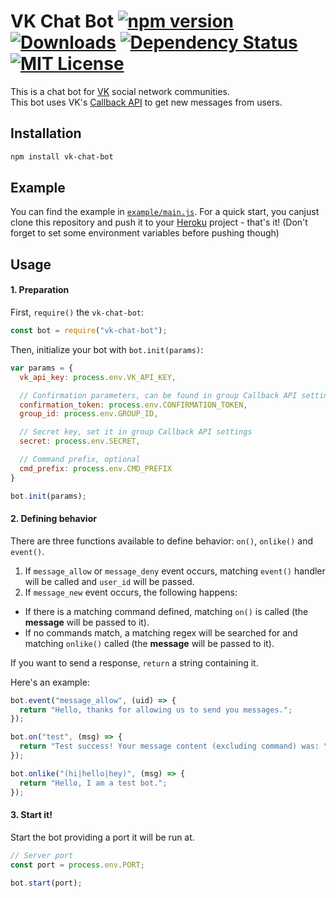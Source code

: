 # VK Chat Bot [![npm version](https://img.shields.io/npm/v/vk-chat-bot.svg)](https://www.npmjs.com/package/vk-chat-bot)  	[![Downloads](https://img.shields.io/npm/dt/vk-chat-bot.svg)](https://www.npmjs.com/package/vk-chat-bot) [![Dependency Status](https://david-dm.org/sudoio/vk-chat-bot.svg)](https://david-dm.org/sudoio/vk-chat-bot) [![MIT License](https://img.shields.io/github/license/sudoio/vk-chat-bot.svg)](https://github.com/sudoio/fast-electron/blob/master/LICENSE.md)
This is a chat bot for [VK](https://vk.com) social network communities.    
This bot uses VK's [Callback API](https://vk.com/dev/callback_api) to get new messages from users.

## Installation
```bash
npm install vk-chat-bot
```
## Example
You can find the example in [`example/main.js`](https://github.com/sudoio/vk-chat-bot/blob/master/example/main.js).
For a quick start, you canjust clone this repository and push it to your [Heroku](https://heroku.com) project - that's it! (Don't forget to set some environment variables before pushing though)

## Usage
#### 1. Preparation
First, `require()` the `vk-chat-bot`:
```js
const bot = require("vk-chat-bot");
```

Then, initialize your bot with `bot.init(params)`:
```js
var params = {
  vk_api_key: process.env.VK_API_KEY,

  // Confirmation parameters, can be found in group Callback API settings
  confirmation_token: process.env.CONFIRMATION_TOKEN,
  group_id: process.env.GROUP_ID,

  // Secret key, set it in group Callback API settings
  secret: process.env.SECRET,

  // Command prefix, optional
  cmd_prefix: process.env.CMD_PREFIX
}

bot.init(params);
```

#### 2. Defining behavior
There are three functions available to define behavior: `on()`, `onlike()` and `event()`.

1. If `message_allow` or `message_deny` event occurs, matching `event()` handler will be called and `user_id` will be passed.
1. If `message_new` event occurs, the following happens:
  - If there is a matching command defined, matching `on()` is called (the **message** will be passed to it).
  - If no commands match, a matching regex will be searched for and matching `onlike()` called (the **message** will be passed to it).

If you want to send a response, `return` a string containing it.

Here's an example:
```js
bot.event("message_allow", (uid) => {
  return "Hello, thanks for allowing us to send you messages.";
});

bot.on("test", (msg) => {
  return "Test success! Your message content (excluding command) was: \"" + msg + "\".";
});

bot.onlike("(hi|hello|hey)", (msg) => {
  return "Hello, I am a test bot.";
});
```

#### 3. Start it!
Start the bot providing a port it will be run at.

```js
// Server port
const port = process.env.PORT;

bot.start(port);
```
